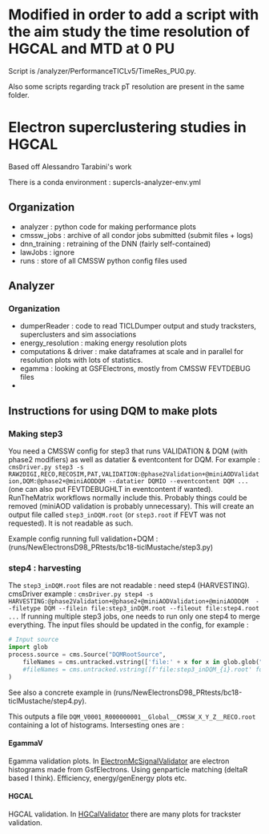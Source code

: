 # Modified in order to add a script with the aim study the time resolution of HGCAL and MTD at 0 PU
Script is /analyzer/PerformanceTICLv5/TimeRes_PU0.py.

Also some scripts regarding track pT resolution are present in the same folder. 

# Electron superclustering studies in HGCAL
Based off Alessandro Tarabini's work

There is a conda environment : supercls-analyzer-env.yml 

## Organization
 - analyzer : python code for making performance plots
 - cmssw_jobs : archive of all condor jobs submitted (submit files + logs)
 - dnn_training : retraining of the DNN (fairly self-contained)
 - lawJobs : ignore
 - runs : store of all CMSSW python config files used

## Analyzer
### Organization
 - dumperReader : code to read TICLDumper output and study tracksters, superclusters and sim associations
 - energy_resolution : making energy resolution plots
 - computations & driver : make dataframes at scale and in parallel for resolution plots with lots of statistics. 
 - egamma : looking at GSFElectrons, mostly from CMSSW FEVTDEBUG files
 - 
 
## Instructions for using DQM to make plots
### Making step3
You need a CMSSW config for step3 that runs VALIDATION & DQM (with phase2 modifiers) as well as datatier & eventcontent for DQM. For example : `cmsDriver.py step3 -s RAW2DIGI,RECO,RECOSIM,PAT,VALIDATION:@phase2Validation+@miniAODValidation,DQM:@phase2+@miniAODDQM --datatier DQMIO --eventcontent DQM ...` (one can also put FEVTDEBUGHLT in eventcontent if wanted). RunTheMatrix workflows normally include this. Probably things could be removed (miniAOD validation is probably unnecessary). This will create an output file called `step3_inDQM.root` (or `step3.root` if FEVT was not requested). It is not readable as such.

Example config running full validation+DQM : (runs/NewElectronsD98_PRtests/bc18-ticlMustache/step3.py)

### step4 : harvesting
The `step3_inDQM.root` files are not readable : need step4 (HARVESTING).
cmsDriver example : `cmsDriver.py step4 -s HARVESTING:@phase2Validation+@phase2+@miniAODValidation+@miniAODDQM  --filetype DQM --filein file:step3_inDQM.root --fileout file:step4.root ...`
If running multiple step3 jobs, one needs to run only one step4 to merge everything. The input files should be updated in the config, for example : 
~~~python
# Input source
import glob
process.source = cms.Source("DQMRootSource",
    fileNames = cms.untracked.vstring(['file:' + x for x in glob.glob("step3_inDQM*.root")])
    #fileNames = cms.untracked.vstring([f'file:step3_inDQM_{i}.root' for i in range(1, 31)])
)
~~~
See also a concrete example in (runs/NewElectronsD98_PRtests/bc18-ticlMustache/step4.py).

This outputs a file `DQM_V0001_R000000001__Global__CMSSW_X_Y_Z__RECO.root` containing a lot of histograms. Intersesting ones are : 
#### EgammaV
Egamma validation plots. In [ElectronMcSignalValidator](https://github.com/cms-sw/cmssw/blob/master/Validation/RecoEgamma/plugins/ElectronMcSignalValidator.cc) are electron histograms made from GsfElectrons. Using genparticle matching (deltaR based I think). Efficiency, energy/genEnergy plots etc.

#### HGCAL
HGCAL validation. In [HGCalValidator](https://github.com/cms-sw/cmssw/blob/master/Validation/HGCalValidation/plugins/HGCalValidator.cc) there are many plots for trackster validation.
